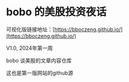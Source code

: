 # bobo 的美股投资夜话

可视化版链接地址：[https://bboczeng.github.io/](https://bboczeng.github.io/)

V1.0, 2024年第一周

bobo 谈美股的文章内容仓库

这也是第一版网站的github源
